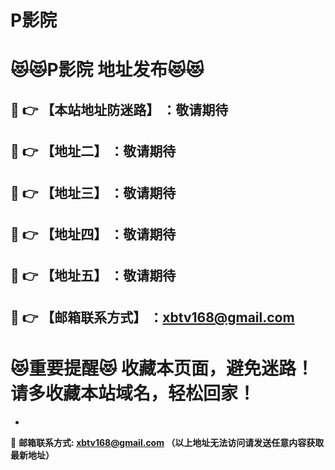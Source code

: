 # P影院
:heart_eyes_cat::heart_eyes_cat:P影院 地址发布:heart_eyes_cat::heart_eyes_cat:
==
:kiss: :point_right: 【本站地址防迷路】 ：敬请期待
------
:kiss: :point_right: 【地址二】 ：敬请期待
------
:kiss: :point_right: 【地址三】 ：敬请期待
------
:kiss: :point_right: 【地址四】 ：敬请期待
------
:kiss: :point_right: 【地址五】 ：敬请期待
------
:kiss: :point_right: 【邮箱联系方式】 ：xbtv168@gmail.com
------
:heart_eyes_cat:重要提醒:heart_eyes_cat: 收藏本页面，避免迷路！请多收藏本站域名，轻松回家！
==

-

:e-mail: __邮箱联系方式: xbtv168@gmail.com （以上地址无法访问请发送任意内容获取最新地址）__
